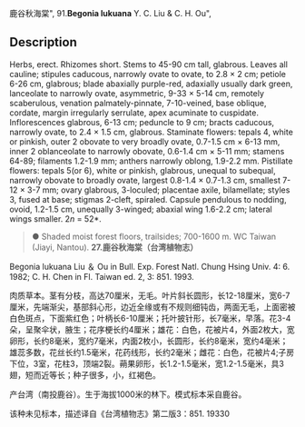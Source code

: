鹿谷秋海棠",
91.**Begonia lukuana** Y. C. Liu & C. H. Ou",

## Description
Herbs, erect. Rhizomes short. Stems to 45-90 cm tall, glabrous. Leaves all cauline; stipules caducous, narrowly ovate to ovate, to 2.8 × 2 cm; petiole 6-26 cm, glabrous; blade abaxially purple-red, adaxially usually dark green, lanceolate to narrowly ovate, asymmetric, 9-33 × 5-14 cm, remotely scaberulous, venation palmately-pinnate, 7-10-veined, base oblique, cordate, margin irregularly serrulate, apex acuminate to cuspidate. Inflorescences glabrous, 6-13 cm; peduncle to 9 cm; bracts caducous, narrowly ovate, to 2.4 × 1.5 cm, glabrous. Staminate flowers: tepals 4, white or pinkish, outer 2 obovate to very broadly ovate, 0.7-1.5 cm × 6-13 mm, inner 2 oblanceolate to narrowly obovate, 0.6-1.4 cm × 5-11 mm; stamens 64-89; filaments 1.2-1.9 mm; anthers narrowly oblong, 1.9-2.2 mm. Pistillate flowers: tepals 5(or 6), white or pinkish, glabrous, unequal to subequal, narrowly obovate to broadly ovate, largest 0.8-1.4 × 0.7-1.3 cm, smallest 7-12 × 3-7 mm; ovary glabrous, 3-loculed; placentae axile, bilamellate; styles 3, fused at base; stigmas 2-cleft, spiraled. Capsule pendulous to nodding, ovoid, 1.2-1.5 cm, unequally 3-winged; abaxial wing 1.6-2.2 cm; lateral wings smaller. 2*n* = 52*.

> ● Shaded moist forest floors, trailsides; 700-1600 m. WC Taiwan (Jiayi, Nantou).
**27.鹿谷秋海棠（台湾植物志）**

Begonia lukuana Liu ＆ Ou in Bull. Exp. Forest Natl. Chung Hsing Univ. 4: 6. 1982; C. H. Chen in Fl. Taiwan ed. 2, 3: 851. 1993.

肉质草本。茎有分枝，高达70厘米，无毛。叶片斜长圆形，长12-18厘米，宽6-7厘米，先端渐尖，基部斜心形，边近全缘或有不规则细钝齿，两面无毛，上面密被白色斑点，下面紫红色；叶柄长6-10厘米；托叶披针形，长7毫米，早落。花3-4朵，呈聚伞状，腋生；花序梗长约4厘米；雄花：白色，花被片4，外面2枚大，宽卵形，长约8毫米，宽约7毫米，内面2枚小，长圆形，长约8毫米，宽约4毫米；雄蕊多数，花丝长约1.5毫米，花药线形，长约2毫米；雌花：白色，花被片4;子房下位，3室，花柱3，顶端2裂。蒴果卵形，长1.2-1.5毫米，宽1.2-1.5毫米，具3翅，短而近等长；种子很多，小，红褐色。

产台湾（南投鹿谷）。生于海拔1000米的林下。模式标本采自鹿谷。

该种未见标本，描述译自《台湾植物志》第二版3：851. 19330
